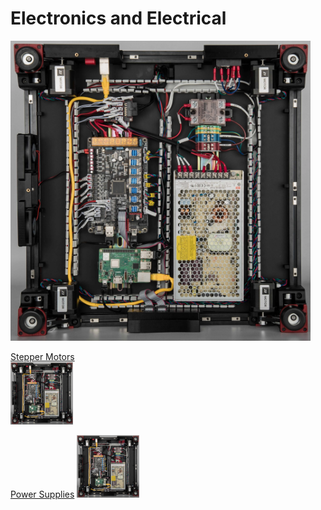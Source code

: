 # Electronics and Electrical

<img src="images/voron-electronics.webp" width=480 height=480 title="foto" />

[Stepper Motors](/Build%20Resources/Electronics/Stepper%20Motors/Stepper%20Motors)  
<img src="images/voron-electronics.webp" width=100 height=100 title="foto" />

[Power Supplies](/Build%20Resources/Electronics/Power%20Supply)
<img src="images/voron-electronics.webp" width=100 height=100 title="foto" />
